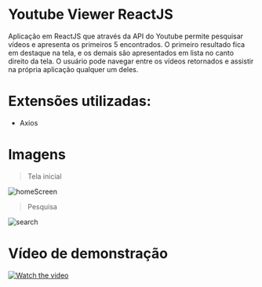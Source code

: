 # Youtube Viewer ReactJS

Aplicação em ReactJS que através da API do Youtube permite pesquisar vídeos e apresenta os primeiros 5 encontrados. O primeiro resultado fica em destaque na tela, e os demais são apresentados em lista no canto direito da tela. O usuário pode navegar entre os vídeos retornados e assistir na própria aplicação qualquer um deles.

# Extensões utilizadas:

- Axios

# Imagens

> Tela inicial

![homeScreen](https://user-images.githubusercontent.com/15129047/66524922-31203b00-eaca-11e9-91c9-81b03bd2eb44.png)

> Pesquisa

![search](https://user-images.githubusercontent.com/15129047/66524923-31203b00-eaca-11e9-9ab9-009571d68482.png)

# Vídeo de demonstração

[![Watch the video](https://user-images.githubusercontent.com/15129047/66525015-717fb900-eaca-11e9-90a1-e0b42de6c667.png)](https://vimeo.com/user59146911/review/365399890/0db5ef37f9)
